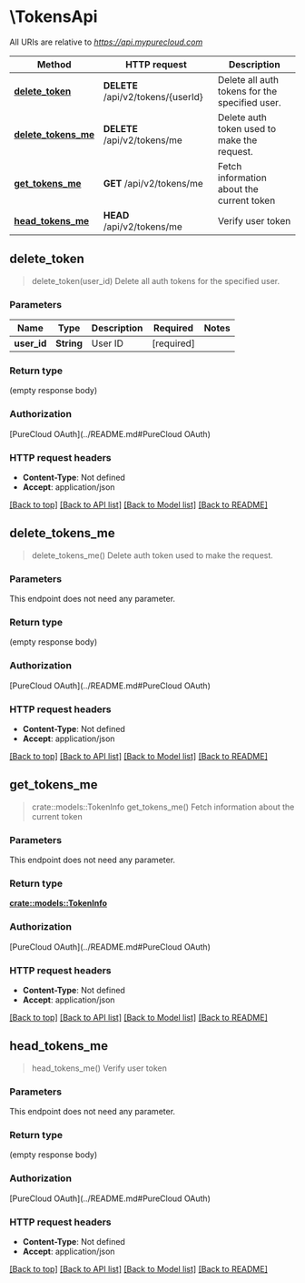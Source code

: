 # \TokensApi

All URIs are relative to *https://api.mypurecloud.com*

Method | HTTP request | Description
------------- | ------------- | -------------
[**delete_token**](TokensApi.md#delete_token) | **DELETE** /api/v2/tokens/{userId} | Delete all auth tokens for the specified user.
[**delete_tokens_me**](TokensApi.md#delete_tokens_me) | **DELETE** /api/v2/tokens/me | Delete auth token used to make the request.
[**get_tokens_me**](TokensApi.md#get_tokens_me) | **GET** /api/v2/tokens/me | Fetch information about the current token
[**head_tokens_me**](TokensApi.md#head_tokens_me) | **HEAD** /api/v2/tokens/me | Verify user token



## delete_token

> delete_token(user_id)
Delete all auth tokens for the specified user.

### Parameters


Name | Type | Description  | Required | Notes
------------- | ------------- | ------------- | ------------- | -------------
**user_id** | **String** | User ID | [required] |

### Return type

 (empty response body)

### Authorization

[PureCloud OAuth](../README.md#PureCloud OAuth)

### HTTP request headers

- **Content-Type**: Not defined
- **Accept**: application/json

[[Back to top]](#) [[Back to API list]](../README.md#documentation-for-api-endpoints) [[Back to Model list]](../README.md#documentation-for-models) [[Back to README]](../README.md)


## delete_tokens_me

> delete_tokens_me()
Delete auth token used to make the request.

### Parameters

This endpoint does not need any parameter.

### Return type

 (empty response body)

### Authorization

[PureCloud OAuth](../README.md#PureCloud OAuth)

### HTTP request headers

- **Content-Type**: Not defined
- **Accept**: application/json

[[Back to top]](#) [[Back to API list]](../README.md#documentation-for-api-endpoints) [[Back to Model list]](../README.md#documentation-for-models) [[Back to README]](../README.md)


## get_tokens_me

> crate::models::TokenInfo get_tokens_me()
Fetch information about the current token

### Parameters

This endpoint does not need any parameter.

### Return type

[**crate::models::TokenInfo**](TokenInfo.md)

### Authorization

[PureCloud OAuth](../README.md#PureCloud OAuth)

### HTTP request headers

- **Content-Type**: Not defined
- **Accept**: application/json

[[Back to top]](#) [[Back to API list]](../README.md#documentation-for-api-endpoints) [[Back to Model list]](../README.md#documentation-for-models) [[Back to README]](../README.md)


## head_tokens_me

> head_tokens_me()
Verify user token

### Parameters

This endpoint does not need any parameter.

### Return type

 (empty response body)

### Authorization

[PureCloud OAuth](../README.md#PureCloud OAuth)

### HTTP request headers

- **Content-Type**: Not defined
- **Accept**: application/json

[[Back to top]](#) [[Back to API list]](../README.md#documentation-for-api-endpoints) [[Back to Model list]](../README.md#documentation-for-models) [[Back to README]](../README.md)

